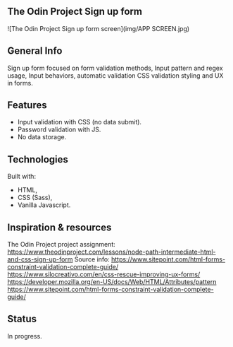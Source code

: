 ## The Odin Project Sign up form

![The Odin Project Sign up form screen](img/APP SCREEN.jpg)

## General Info

Sign up form focused on form validation methods, Input pattern and regex usage, Input behaviors, automatic validation CSS validation styling and UX in forms.

## Features

- Input validation with CSS (no data submit).
- Password validation with JS.
- No data storage.

## Technologies

Built with:

- HTML,
- CSS (Sass),
- Vanilla Javascript.
## Inspiration & resources
The Odin Project project assignment:
https://www.theodinproject.com/lessons/node-path-intermediate-html-and-css-sign-up-form
Source info:
https://www.sitepoint.com/html-forms-constraint-validation-complete-guide/
https://www.silocreativo.com/en/css-rescue-improving-ux-forms/
https://developer.mozilla.org/en-US/docs/Web/HTML/Attributes/pattern
https://www.sitepoint.com/html-forms-constraint-validation-complete-guide/

## Status
In progress.


